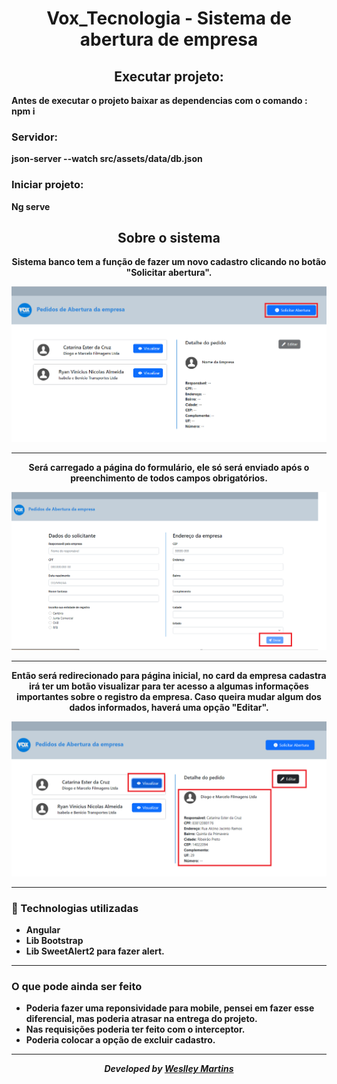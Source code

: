 <h1 align="center"> Vox_Tecnologia - Sistema de abertura de empresa </h1>

<h2 align="center"><b>Executar projeto:<b></h2>

 Antes de executar o projeto baixar as dependencias com o comando : <b>npm i</b>
 
<h3><b>Servidor:<b></h3>
<p>json-server --watch src/assets/data/db.json</p>

<h3><b>Iniciar projeto:</b></h3>
<p>Ng serve</p>

<h2 align="center">Sobre o sistema</h2>

 <div align="center">
  
  <p>Sistema banco tem a função de fazer um novo cadastro clicando no botão "Solicitar abertura".</p> 
  
  ![img 1](https://github.com/weslleymart16/Abertura_Empresa_VoxTecnologia/blob/main/sistema_empresas/projeto/img1.png)
  
 </div>
 
 --- 
 
 <div align="center">
  
  Será carregado a página do formulário, ele só será enviado após o preenchimento de todos campos obrigatórios.

  ![img 1](https://github.com/weslleymart16/Abertura_Empresa_VoxTecnologia/blob/main/sistema_empresas/projeto/img2.png)
  
 </div>

 
 ---
 <div align="center">
  
  Então será redirecionado para página inicial, no card da empresa cadastra irá ter um botão visualizar para ter acesso a algumas informações importantes sobre o         registro da empresa. Caso queira mudar algum dos dados informados, haverá uma opção "Editar".
  
 ![img 1](https://github.com/weslleymart16/Abertura_Empresa_VoxTecnologia/blob/main/sistema_empresas/projeto/img3.png)
  
 </div>
 
 ---
 
### :rocket: Technologias utilizadas
 - Angular
 - Lib Bootstrap
 - Lib SweetAlert2 para fazer alert.
 
 ---
 
### O que pode ainda ser feito
 - Poderia fazer uma reponsividade para mobile, pensei em fazer esse diferencial, mas poderia atrasar na entrega do projeto.
 - Nas requisições poderia ter feito com o interceptor.
 - Poderia colocar a opção de excluir cadastro.
 
 ---

 
 <div align="center">
   <p><i>Developed by <a href="https://www.linkedin.com/in/weslley-martins-188614227/">Weslley Martins</i></p>
 </div>
 
